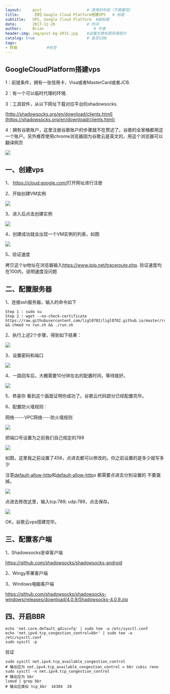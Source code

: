 ```yaml
---
layout:     post                    # 使用的布局（不需要改）
title:      【转】Google Cloud Platform搭建VPS   # 标题 
subtitle:   VPS, Google Cloud Platform  #副标题
date:       2017-12-20              # 时间
author:     Brian                      # 作者
header-img: img/post-bg-2015.jpg    #这篇文章标题背景图片
catalog: true                       # 是否归档
tags:       
- 转载             #标签
---
```


## GoogleCloudPlatform搭建vps

1：前提条件，拥有一张信用卡，Visa或者MasterCard或者JCB.

2：有一个可以临时代理的环境.

3：工具软件，从以下网址下载对应平台的shadowsocks.

[http://shadowsocks.org/en/download/clients.html](https://shadowsocks.org/en/download/clients.html)

4：拥有谷歌账户，这里注册谷歌账户的步骤就不在赘述了。谷歌的全家桶都用这一个账户。另外推荐使用chrome浏览器因为谷歌云是英文的，用这个浏览器可以翻译网页

![](http://ww1.sinaimg.cn/large/006zLtEmgy1fq6mfqzpb7j30ib09saaa.jpg)

## 一、创建vps

1、 <https://cloud.google.com/>打开网址进行注册

2、开始创建VM实例

![](http://ww1.sinaimg.cn/large/006zLtEmgy1fq6mmixfdxj30bw05uaa8.jpg)

3、进入后点击创建实例

![](http://ww1.sinaimg.cn/large/006zLtEmgy1fq6mnwqhoxj30dq0p075p.jpg)

4、创建成功就会出现一个VM实例的列表，如图

![](http://ww1.sinaimg.cn/large/006zLtEmgy1fq6mq5wy2tj30fe06dmx6.jpg)

5、验证速度

拷贝这个ip地址在浏览器输入<https://www.ipip.net/traceroute.php>. 验证速度均在100内，说明速度没问题

## 二、配置服务器

1、连接ssh服务器，输入的命令如下

```
Step 1 : sudo su
Step 2 : wget --no-check-certificate https://raw.githubusercontent.com/ligl0702/ligl0702.github.io/master/run.sh && chmod +x run.sh && ./run.sh
```

2、执行上述2个步骤，得到如下结果：

![](http://ww1.sinaimg.cn/large/006zLtEmgy1fq6mucorzjj30e404kjrc.jpg)

3、设置密码和端口

![](http://ww1.sinaimg.cn/large/006zLtEmgy1fq6mv1hysyj30dj0da0sy.jpg)

4、一路回车后，大概需要10分钟左右的配置时间，等待就好。

![](http://ww1.sinaimg.cn/large/006zLtEmgy1fq6mw7ik8uj30c705kglm.jpg)

5、恭喜你 看到这个画面证明你成功了。谷歌云代码部分已经配置完毕。

6、配置防火墙规则：

网络-----VPC网络----防火墙规则

![](http://ww1.sinaimg.cn/large/006zLtEmgy1fq6mxwekuoj30bz03sjrc.jpg)

把端口号设置为之前我们自己规定的789

![](http://ww1.sinaimg.cn/large/006zLtEmgy1fq6myoqkr0j30fe02bq2u.jpg)

如图，这里我之前设置了456，点进去都可以修改的。你之前设置的是多少就写多少

注意[default-allow-http](https://l.facebook.com/l.php?u=https%3A%2F%2Fconsole.cloud.google.com%2Fnetworking%2Ffirewalls%2Fdetails%2Fdefault-allow-http%3Fproject%3Dspeech-172101&h=ATO__1z2ydkNVaflhGXcygV4Om3ViGhVpCDIy4AE9N-WNqQquGFXMffy7EPvO5HDn4IMAqrvuEcTw5IuKHAd8jRDqIbklODCoUSYA8cQy_YHOA)和[default-allow-http](https://console.cloud.google.com/networking/firewalls/details/default-allow-http?project=speech-172101)s 都需要点进去分别设置的 不要漏掉。

![](http://ww1.sinaimg.cn/large/006zLtEmgy1fq6mzu7qwuj30c705kglm.jpg)

点进去修改这里，输入tcp:789; udp:789，点击保存。

![](http://ww1.sinaimg.cn/large/006zLtEmgy1fq6n0jwrgbj305x03zmx2.jpg)

OK，谷歌云vps搭建完毕。

## 三、配置客户端

1、Shadowsocks安卓客户端

https://github.com/shadowsocks/shadowsocks-android

2、Wingy苹果客户端

3、Windows电脑客户端

https://github.com/shadowsocks/shadowsocks-windows/releases/download/4.0.9/Shadowsocks-4.0.9.zip

## 四、开启BBR

```shell
echo 'net.core.default_qdisc=fq' | sudo tee -a /etc/sysctl.conf
echo 'net.ipv4.tcp_congestion_control=bbr' | sudo tee -a /etc/sysctl.conf
sudo sysctl -p
```

验证

```shell
sudo sysctl net.ipv4.tcp_available_congestion_control
# 输出应为 net.ipv4.tcp_available_congestion_control = bbr cubic reno
sudo sysctl -n net.ipv4.tcp_congestion_control
# 输出应为 bbr
lsmod | grep bbr
# 输出应类似 tcp_bbr  16384  28
```

















